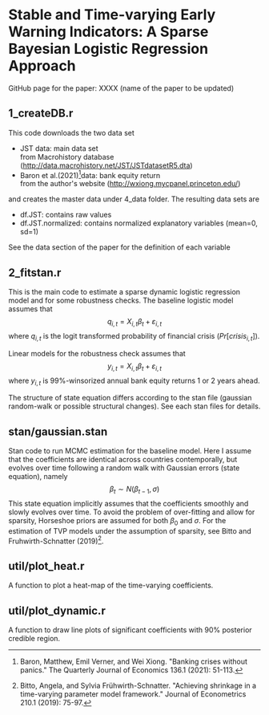 # Stable and Time-varying Early Warning Indicators: A Sparse Bayesian Logistic Regression Approach

GitHub page for the paper: XXXX (name of the paper to be updated)

## 1_createDB.r
This code downloads the two data set
- JST data: main data set  
 from Macrohistory database (http://data.macrohistory.net/JST/JSTdatasetR5.dta) 
 - Baron et al.(2021)[^1]data: bank equity return  
 from the author's website (http://wxiong.mycpanel.princeton.edu/)

[^1]: Baron, Matthew, Emil Verner, and Wei Xiong. "Banking crises without panics." The Quarterly Journal of Economics 136.1 (2021): 51-113.

 and creates the master data under 4_data folder. The resulting data sets are
- df.JST: contains raw values
- df.JST.normalized: contains normalized explanatory variables (mean=0, sd=1)

See the data section of the paper for the definition of each variable

## 2_fitstan.r
This is the main code to estimate a sparse dynamic logistic regression model and for some robustness checks. The baseline logistic model assumes that 
$$q_{i,t} = X_{i,t}\beta_t + \varepsilon_{i,t}$$
where $q_{i,t}$ is the logit transformed probability of financial crisis ($Pr[crisis_{i,t}]$). 

Linear models for the robustness check assumes that 
$$y_{i,t} = X_{i,t}\beta_t + \varepsilon_{i,t}$$
where $y_{i,t}$ is 99%-winsorized annual bank equity returns 1 or 2 years ahead. 

The structure of state equation differs according to the stan file (gaussian random-walk or possible structural changes). See each stan files for details.

## stan/gaussian.stan
Stan code to run MCMC estimation for the baseline model. Here I assume that the coefficients are identical across countries contemporally, but evolves over time following a random walk with Gaussian errors (state equation), namely
$$\beta_t \sim N(\beta_{t-1}, \sigma)$$
This state equation implicitly assumes that the coefficients smoothly and slowly evolves over time. To avoid the problem of over-fitting and allow for sparsity, Horseshoe priors are assumed for both $\beta_0$ and $\sigma$. For the estimation of TVP models under the assumption of sparsity, see Bitto and Fruhwirth-Schnatter (2019)[^2].

[^2]: Bitto, Angela, and Sylvia Frühwirth-Schnatter. "Achieving shrinkage in a time-varying parameter model framework." Journal of Econometrics 210.1 (2019): 75-97.

## util/plot_heat.r
A function to plot a heat-map of the time-varying coefficients. 

## util/plot_dynamic.r
A function to draw line plots of significant coefficients with 90% posterior credible region.
